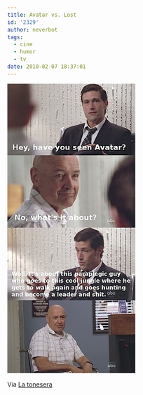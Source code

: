 ```yaml
---
title: Avatar vs. Lost
id: '2329'
author: neverbot
tags:
  - cine
  - humor
  - tv
date: 2010-02-07 18:37:01
---
```


![201002071836.jpg](./avatar-vs-lost/201002071836.jpg)

Vía [La tonesera](http://johntones.tumblr.com/post/372137109/via-guillermolo)